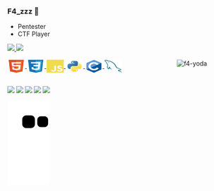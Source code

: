### F4_zzz 👋

- Pentester
- CTF Player

 <div>
  <a href="https://github.com/RonaldLSB">
  <img height="180em" src="https://github-readme-stats.vercel.app/api?username=RonaldLSB&show_icons=true&theme=radical&include_all_commits=true&count_private=true"/>
  <img height="180em" src="https://github-readme-stats.vercel.app/api/top-langs/?username=RonaldLSB&layout=compact&langs_count=7&theme=radical"/>
</div>
  
 <div style="display: inline_block"><br>
  <img align="center" alt="f4-HTML" height="30" width="40" src="https://raw.githubusercontent.com/devicons/devicon/master/icons/html5/html5-original.svg">
  <img align="center" alt="f4-CSS" height="30" width="40" src="https://raw.githubusercontent.com/devicons/devicon/master/icons/css3/css3-original.svg">
  <img align="center" alt="f4-Js" height="30" width="40" src="https://raw.githubusercontent.com/devicons/devicon/master/icons/javascript/javascript-plain.svg">
  <img align="center" alt="f4-Python" height="30" width="40" src="https://raw.githubusercontent.com/devicons/devicon/master/icons/python/python-original.svg">
  <img align="center" alt="f4-Csharp" height="30" width="40" src="https://raw.githubusercontent.com/devicons/devicon/master/icons/c/c-original.svg">
  <img align="center" alt="f4-mysql" height="30" width="40" src="https://raw.githubusercontent.com/devicons/devicon/master/icons/mysql/mysql-original.svg">
  <img align="right" alt="f4-yoda" height="120" width="120" src="https://avatars.githubusercontent.com/u/79203606?v=4">
</div>
  
   ##
  
<div> 
  <a href="https://www.youtube.com/channel/UCiwijb7fnTlw6j4EAM9HihQ" target="_blank"><img src="https://img.shields.io/badge/YouTube-FF0000?style=for-the-badge&logo=youtube&logoColor=white" target="_blank"></a>
  <a href = "https://www.tiktok.com/@f4_zzz?"><img src="https://img.shields.io/badge/TikTok-000000?style=for-the-badge&logo=tiktok&logoColor=white" target="_blank"></a>
  <a href="https://www.twitch.tv/f4_zzz" target="_blank"><img src="https://img.shields.io/badge/Twitch-9146FF?style=for-the-badge&logo=twitch&logoColor=white" target="_blank"></a>
 <a href="https://discord.gg/7VRgfKbwJ4" target="_blank"><img src="https://img.shields.io/badge/Discord-7289DA?style=for-the-badge&logo=discord&logoColor=white" target="_blank"></a>
  <a href="https://www.instagram.com/f4_zzz/" target="_blank"><img src="https://img.shields.io/badge/-Instagram-%23E4405F?style=for-the-badge&logo=instagram&logoColor=white" target="_blank"></a>
  
  
 
  ![Snake animation](https://github.com/rafaballerini/rafaballerini/blob/output/github-contribution-grid-snake.svg)
 
</div>
